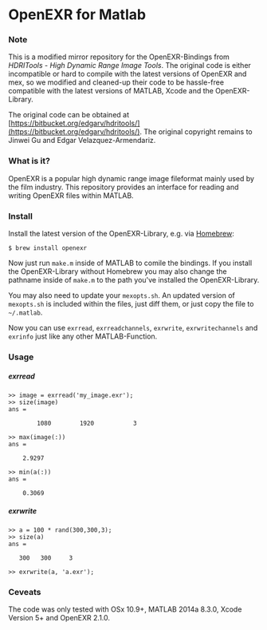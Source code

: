 # OpenEXR for Matlab

### Note
This is a modified mirror repository for the OpenEXR-Bindings from *HDRITools - High Dynamic Range Image Tools*. The original code is either incompatible or hard to compile with the latest versions of OpenEXR and mex, so we modified and cleaned-up their code to be hassle-free compatible with the latest versions of MATLAB, Xcode and the OpenEXR-Library.

The original code can be obtained at [https://bitbucket.org/edgarv/hdritools/](https://bitbucket.org/edgarv/hdritools/). The original copyright remains to Jinwei Gu and Edgar Velazquez-Armendariz.

### What is it?
OpenEXR is a popular high dynamic range image fileformat mainly used by the film industry. This repository provides an interface for reading and writing OpenEXR files within MATLAB.

### Install
Install the latest version of the OpenEXR-Library, e.g. via [Homebrew](http://brew.sh/):

	$ brew install openexr

Now just run `make.m` inside of MATLAB to comile the bindings. If you install the OpenEXR-Library without Homebrew you may also change the pathname inside of `make.m` to the path you've installed the OpenEXR-Library.

You may also need to update your `mexopts.sh`. An updated version of `mexopts.sh` is included within the files, just diff them, or just copy the file to `~/.matlab`.

Now you can use `exrread`, `exrreadchannels`, `exrwrite`, `exrwritechannels` and `exrinfo` just like any other MATLAB-Function.

### Usage
##### exrread
	>> image = exrread('my_image.exr');
	>> size(image)
	ans =

	        1080        1920           3

	>> max(image(:))
	ans =

	    2.9297

	>> min(a(:))
	ans =

	    0.3069

##### exrwrite
	>> a = 100 * rand(300,300,3);
	>> size(a)
	ans =

	   300   300     3

	>> exrwrite(a, 'a.exr');

### Ceveats
The code was only tested with OSx 10.9+, MATLAB 2014a 8.3.0, Xcode Version 5+ and OpenEXR 2.1.0.
